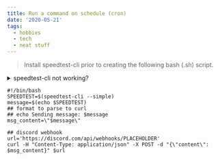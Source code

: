 ```yaml
---
title: Run a command on schedule (cron)
date: '2020-05-21'
tags:
  - hobbies
  - tech
  - neat stuff
---
```


> Install speedtest-cli prior to creating the following bash (.sh) script.

<details>
  <summary>speedtest-cli not working?</summary>
  <p>
  		<a href="https://askubuntu.com/questions/1332969/problem-with-speedtest-cli" target="_blank">https://askubuntu.com/questions/1332969/problem-with-speedtest-cli</a>
  </p>
</details>

```
#!/bin/bash
SPEEDTEST=$(speedtest-cli --simple)
message=$(echo $SPEEDTEST)
## format to parse to curl
## echo Sending message: $message
msg_content=\"$message\"

## discord webhook
url='https://discord.com/api/webhooks/PLACEHOLDER'
curl -H "Content-Type: application/json" -X POST -d "{\"content\": $msg_content}" $url
```